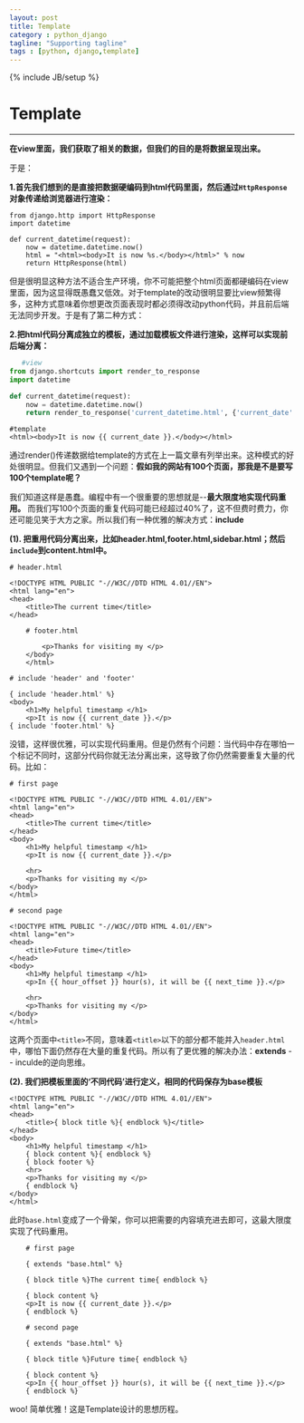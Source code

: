 ```yaml
---
layout: post
title: Template
category : python_django
tagline: "Supporting tagline"
tags : [python, django,template]
---
```

{% include JB/setup %}
# Template
---

**在view里面，我们获取了相关的数据，但我们的目的是将数据呈现出来。**


于是：

**1.首先我们想到的是直接把数据硬编码到html代码里面，然后通过`HttpResponse`对象传递给浏览器进行渲染：**

```
from django.http import HttpResponse
import datetime

def current_datetime(request):
    now = datetime.datetime.now()
    html = "<html><body>It is now %s.</body></html>" % now
    return HttpResponse(html)
```
<!--break-->

但是很明显这种方法不适合生产环境，你不可能把整个html页面都硬编码在view里面，因为这显得既愚蠢又低效。对于template的改动很明显要比view频繁得多，这种方式意味着你想更改页面表现时都必须得改动python代码，并且前后端无法同步开发。于是有了第二种方式：



**2.把html代码分离成独立的模板，通过加载模板文件进行渲染，这样可以实现前后端分离：**


``` python
   #view
from django.shortcuts import render_to_response
import datetime

def current_datetime(request):
    now = datetime.datetime.now()
    return render_to_response('current_datetime.html', {'current_date': now})

```


```
#template
<html><body>It is now {{ current_date }}.</body></html>
```
通过render()传递数据给template的方式在上一篇文章有列举出来。这种模式的好处很明显。但我们又遇到一个问题：**假如我的网站有100个页面，那我是不是要写100个template呢？** 

我们知道这样是愚蠢。编程中有一个很重要的思想就是--**最大限度地实现代码重用。** 而我们写100个页面的重复代码可能已经超过40%了，这不但费时费力，你还可能见笑于大方之家。所以我们有一种优雅的解决方式：**include**

**(1). 把重用代码分离出来，比如header.html,footer.html,sidebar.html；然后`include`到content.html中。**

```
# header.html

<!DOCTYPE HTML PUBLIC "-//W3C//DTD HTML 4.01//EN">
<html lang="en">
<head>
    <title>The current time</title>
</head>
```

```
    # footer.html

        <p>Thanks for visiting my </p>
    </body>
    </html>
```

```
# include 'header' and 'footer'

{ include 'header.html' %}
<body>
    <h1>My helpful timestamp </h1>
    <p>It is now {{ current_date }}.</p>
{ include 'footer.html' %}
```

没错，这样很优雅，可以实现代码重用。但是仍然有个问题：当代码中存在哪怕一个标记不同时，这部分代码你就无法分离出来，这导致了你仍然需要重复大量的代码。比如：

```
# first page

<!DOCTYPE HTML PUBLIC "-//W3C//DTD HTML 4.01//EN">
<html lang="en">
<head>
    <title>The current time</title>
</head>
<body>
    <h1>My helpful timestamp </h1>
    <p>It is now {{ current_date }}.</p>

    <hr>
    <p>Thanks for visiting my </p>
</body>
</html>
```
```
# second page

<!DOCTYPE HTML PUBLIC "-//W3C//DTD HTML 4.01//EN">
<html lang="en">
<head>
    <title>Future time</title>
</head>
<body>
    <h1>My helpful timestamp </h1>
    <p>In {{ hour_offset }} hour(s), it will be {{ next_time }}.</p>

    <hr>
    <p>Thanks for visiting my </p>
</body>
</html>
```
这两个页面中`<title>`不同，意味着`<title>`以下的部分都不能并入`header.html`中，哪怕下面仍然存在大量的重复代码。所以有了更优雅的解决办法：**extends** -- inculde的逆向思维。


**(2). 我们把模板里面的‘不同代码’进行定义，相同的代码保存为base模板**

```
<!DOCTYPE HTML PUBLIC "-//W3C//DTD HTML 4.01//EN">
<html lang="en">
<head>
    <title>{ block title %}{ endblock %}</title>
</head>
<body>
    <h1>My helpful timestamp </h1>
    { block content %}{ endblock %}
    { block footer %}
    <hr>
    <p>Thanks for visiting my </p>
    { endblock %}
</body>
</html>
```

此时`base.html`变成了一个骨架，你可以把需要的内容填充进去即可，这最大限度实现了代码重用。

```
    # first page

    { extends "base.html" %}

    { block title %}The current time{ endblock %}

    { block content %}
    <p>It is now {{ current_date }}.</p>
    { endblock %}
```

```
    # second page

    { extends "base.html" %}

    { block title %}Future time{ endblock %}

    { block content %}
    <p>In {{ hour_offset }} hour(s), it will be {{ next_time }}.</p>
    { endblock %}
```

woo! 简单优雅！这是Template设计的思想历程。